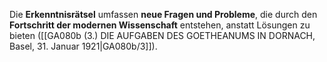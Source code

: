 
Die **Erkenntnisrätsel** umfassen **neue Fragen und Probleme**, die durch den **Fortschritt der modernen Wissenschaft** entstehen, anstatt Lösungen zu bieten ([[GA080b (3.) DIE AUFGABEN DES GOETHEANUMS IN DORNACH, Basel, 31. Januar 1921|GA080b/3]]).
